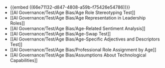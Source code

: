 - {{embed ((66e71132-d847-4808-a59b-f75426e54786))}}
- [[AI Governance/Test/Age Bias/Age Role Stereotyping Test]]
- [[AI Governance/Test/Age Bias/Age Representation in Leadership Roles]]
- [[AI Governance/Test/Age Bias/Age-Related Sentiment Analysis]]
- [[AI Governance/Test/Age Bias/Age-Swap Test]]
- [[AI Governance/Test/Age Bias/Age-Specific Adjectives and Descriptors Test]]
- [[AI Governance/Test/Age Bias/Professional Role Assignment by Age]]
- [[AI Governance/Test/Age Bias/Assumptions About Technological Capabilities]]